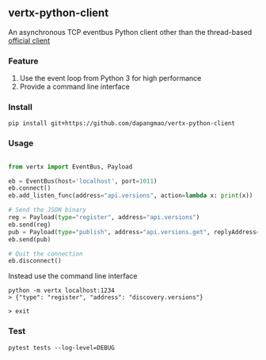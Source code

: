 vertx-python-client
---

An asynchronous TCP eventbus Python client other than the thread-based [official client](https://github.com/vert-x3/vertx-eventbus-bridge-clients/tree/master/python)


### Feature

1. Use the event loop from Python 3 for high performance
2. Provide a command line interface


### Install 


```
pip install git+https://github.com/dapangmao/vertx-python-client
```

### Usage 



```python

from vertx import EventBus, Payload

eb = EventBus(host='localhost', port=1011)
eb.connect()
eb.add_listen_func(address="api.versions", action=lambda x: print(x))

# Send the JSON binary
reg = Payload(type="register", address="api.versions")
eb.send(reg)
pub = Payload(type="publish", address="api.versions.get", replyAddress="api.versions")
eb.send(pub)

# Quit the connection
eb.disconnect()
```

Instead use the command line interface

```
python -m vertx localhost:1234
> {"type": "register", "address": "discovery.versions"}

> exit

```


### Test

``` 
pytest tests --log-level=DEBUG
```
